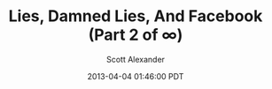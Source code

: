 ---
layout: podcast
title: "Lies, Damned Lies, And Facebook (Part 2 of ∞)"
author: Scott Alexander
description: https://slatestarcodex.com/2013/04/04/lies-damned-lies-and-facebook-part-2-of-%e2%88%9e/
date: 2013-04-04 01:46:00 PDT
length: 1405475
duration: 351
guid: lies-damned-lies-and-facebook-part-2-of-%e2%88%9e
---